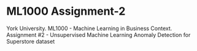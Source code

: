 # ML1000 Assignment-2

York University. ML1000 - Machine Learning in Business Context. Assignment #2 - Unsupervised Machine Learning
Anomaly Detection for Superstore dataset



